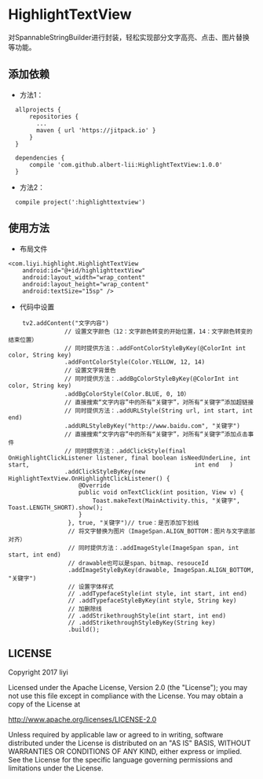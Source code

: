 # HighlightTextView
对SpannableStringBuilder进行封装，轻松实现部分文字高亮、点击、图片替换等功能。

## 添加依赖
- 方法1：
~~~
  allprojects {
      repositories {
        ...
        maven { url 'https://jitpack.io' }
      }
  }
  
  dependencies {
      compile 'com.github.albert-lii:HighlightTextView:1.0.0'
  }
~~~
- 方法2：
~~~
  compile project(':highlighttextview')
~~~

## 使用方法
- 布局文件
~~~
<com.liyi.highlight.HighlightTextView
    android:id="@+id/highlighttextView"
    android:layout_width="wrap_content"
    android:layout_height="wrap_content"
    android:textSize="15sp" />    
~~~
- 代码中设置
~~~
    tv2.addContent("文字内容")
                // 设置文字颜色（12：文字颜色转变的开始位置，14：文字颜色转变的结束位置）
                // 同时提供方法：.addFontColorStyleByKey(@ColorInt int color, String key)
                .addFontColorStyle(Color.YELLOW, 12, 14)
                // 设置文字背景色
                // 同时提供方法：.addBgColorStyleByKey(@ColorInt int color, String key)
                .addBgColorStyle(Color.BLUE, 0, 10）
                // 直接搜索“文字内容”中的所有“关键字”，对所有“关键字”添加超链接
                // 同时提供方法：.addURLStyle(String url, int start, int end)
                .addURLStyleByKey("http://www.baidu.com", "关键字")
                // 直接搜索“文字内容”中的所有“关键字”，对所有“关键字”添加点击事件
                // 同时提供方法：.addClickStyle(final OnHighlightClickListener listener, final boolean isNeedUnderLine, int start,                                               int end   )
                .addClickStyleByKey(new HighlightTextView.OnHighlightClickListener() {
                    @Override
                    public void onTextClick(int position, View v) {
                        Toast.makeText(MainActivity.this, "关键字", Toast.LENGTH_SHORT).show();
                    }
                 }, true, "关键字")// true：是否添加下划线
                 // 将文字替换为图片（ImageSpan.ALIGN_BOTTOM：图片与文字底部对齐）
                 // 同时提供方法：.addImageStyle(ImageSpan span, int start, int end)
                 // drawable也可以是span、bitmap、resouceId
                 .addImageStyleByKey(drawable, ImageSpan.ALIGN_BOTTOM, "关键字")
                 // 设置字体样式
                 // .addTypefaceStyle(int style, int start, int end) 
                 // .addTypefaceStyleByKey(int style, String key)
                 // 加删除线
                 // .addStrikethroughStyle(int start, int end)
                 // .addStrikethroughStyleByKey(String key)
                 .build();
~~~

## LICENSE
Copyright 2017 liyi

Licensed under the Apache License, Version 2.0 (the "License");
you may not use this file except in compliance with the License.
You may obtain a copy of the License at

   http://www.apache.org/licenses/LICENSE-2.0

Unless required by applicable law or agreed to in writing, software
distributed under the License is distributed on an "AS IS" BASIS,
WITHOUT WARRANTIES OR CONDITIONS OF ANY KIND, either express or implied.
See the License for the specific language governing permissions and
limitations under the License.

